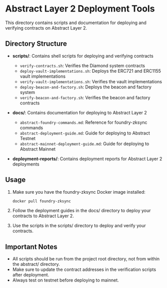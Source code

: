 # Abstract Layer 2 Deployment Tools

This directory contains scripts and documentation for deploying and verifying contracts on Abstract Layer 2.

## Directory Structure

- **scripts/**: Contains shell scripts for deploying and verifying contracts

  - `verify-contracts.sh`: Verifies the Diamond system contracts
  - `deploy-vault-implementations.sh`: Deploys the ERC721 and ERC1155 vault implementations
  - `verify-vault-implementations.sh`: Verifies the vault implementations
  - `deploy-beacon-and-factory.sh`: Deploys the beacon and factory system
  - `verify-beacon-and-factory.sh`: Verifies the beacon and factory contracts

- **docs/**: Contains documentation for deploying to Abstract Layer 2

  - `abstract-foundry-commands.md`: Reference for foundry-zksync commands
  - `abstract-deployment-guide.md`: Guide for deploying to Abstract Testnet
  - `abstract-mainnet-deployment-guide.md`: Guide for deploying to Abstract Mainnet

- **deployment-reports/**: Contains deployment reports for Abstract Layer 2 deployments

## Usage

1. Make sure you have the foundry-zksync Docker image installed:

   ```bash
   docker pull foundry-zksync
   ```

2. Follow the deployment guides in the docs/ directory to deploy your contracts to Abstract Layer 2.

3. Use the scripts in the scripts/ directory to deploy and verify your contracts.

## Important Notes

- All scripts should be run from the project root directory, not from within the abstract/ directory.
- Make sure to update the contract addresses in the verification scripts after deployment.
- Always test on testnet before deploying to mainnet.
